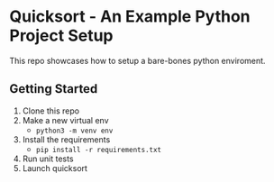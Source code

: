 # Quicksort - An Example Python Project Setup

This repo showcases how to setup a bare-bones python enviroment.

## Getting Started
1. Clone this repo
1. Make a new virtual env
    * `python3 -m venv env`
1. Install the requirements
    * `pip install -r requirements.txt`
1. Run unit tests
1. Launch quicksort

